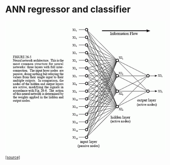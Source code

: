 # ANN regressor and classifier

![Artificial Neural Nets](/assets/nnets.gif)
<sup>[[source]](http://www.dspguide.com/ch26/2.htm)</sup>
